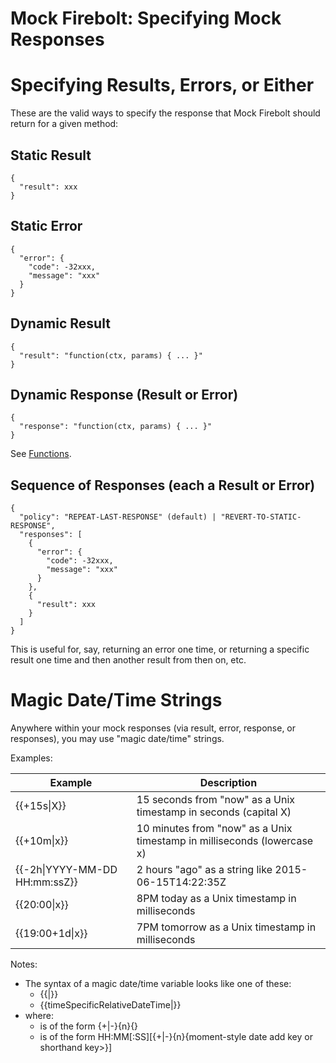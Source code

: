 Mock Firebolt: Specifying Mock Responses
========================================

# Specifying Results, Errors, or Either

These are the valid ways to specify the response that Mock Firebolt should return for a given method:

## Static Result

```
{
  "result": xxx
}
```

## Static Error

```
{
  "error": {
    "code": -32xxx,
    "message": "xxx"
  }
}
```

## Dynamic Result

```
{
  "result": "function(ctx, params) { ... }"
}
```

## Dynamic Response (Result or Error)

```
{
  "response": "function(ctx, params) { ... }"
}
```

See [Functions](./Functions.md).

## Sequence of Responses (each a Result or Error)

```
{
  "policy": "REPEAT-LAST-RESPONSE" (default) | "REVERT-TO-STATIC-RESPONSE",
  "responses": [
    {
      "error": {
        "code": -32xxx,
        "message": "xxx"
      }
    },
    {
      "result": xxx
    }
  ]
}
```

This is useful for, say, returning an error one time, or returning a specific result one time and then another result from then on, etc.



# Magic Date/Time Strings

Anywhere within your mock responses (via result, error, response, or responses), you may use
"magic date/time" strings.

Examples:

| Example                         | Description                                                             |
| ------------------------------- | ----------------------------------------------------------------------- |
| {{+15s\|X}}                     | 15 seconds from "now" as a Unix timestamp in seconds (capital X)        |
| {{+10m\|x}}                     | 10 minutes from "now" as a Unix timestamp in milliseconds (lowercase x) |
| {{-2h\|YYYY-MM-DD HH:mm:ssZ}}   | 2 hours "ago" as a string like 2015-06-15T14:22:35Z                     |
| {{20:00\|x}}                    | 8PM today as a Unix timestamp in milliseconds                           |
| {{19:00+1d\|x}}                 | 7PM tomorrow as a Unix timestamp in milliseconds                        |

Notes:

-  The syntax of a magic date/time variable looks like one of these:
   - {{<relativeDateTime>|<moment-style formatting string>}}
   - {{timeSpecificRelativeDateTime|<moment-style formatting string>}}
- where:
   - <relativeDateTime> is of the form {+|-}{n}{<moment-style date add key or shorthand key>}
   - <timeSpecificRelativeDateTime> is of the form HH:MM[:SS][{+|-}{n}{moment-style date add key or shorthand key>}]
